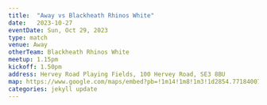```yaml
---
title:  "Away vs Blackheath Rhinos White"
date:   2023-10-27
eventDate: Sun, Oct 29, 2023
type: match 
venue: Away
otherTeam: Blackheath Rhinos White
meetup: 1.15pm
kickoff: 1.50pm
address: Hervey Road Playing Fields, 100 Hervey Road, SE3 8BU
map: https://www.google.com/maps/embed?pb=!1m14!1m8!1m3!1d2854.7718400716176!2d0.030853507461733945!3d51.47244922486338!3m2!1i1024!2i768!4f13.1!3m3!1m2!1s0x47d8a84cbab05c6d%3A0xaae881ce008080de!2sHervey%20Road%20Sports%20Field!5e0!3m2!1sen!2suk!4v1698403923490!5m2!1sen!2suk
categories: jekyll update
---
```



